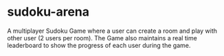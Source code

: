 # sudoku-arena
A multiplayer Sudoku Game where a user can create a room and play with other user (2 users per room). The Game also maintains a real time leaderboard to show the progress of each user during the game.
